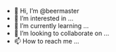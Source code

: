 - 👋 Hi, I’m @beermaster
- 👀 I’m interested in ...
- 🌱 I’m currently learning ...
- 💞️ I’m looking to collaborate on ...
- 📫 How to reach me ...

<!---
H7ukka/H7ukka is a ✨ special ✨ repository because its `README.md` (this file) appears on your GitHub profile.
You can click the Preview link to take a look at your changes.
--->
